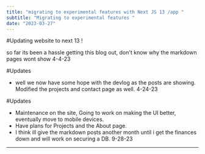 ```yaml
---
title: "migrating to experimental features with Next JS 13 /app "
subtitle: "Migrating to experimental features "
date: "2023-03-27"
---
```



#Updating website to next 13 ! 

so far its been a hassle getting this blog out, don't know why the markdown pages wont show 4-4-23

#Updates
- well we now have some hope with the devlog as the posts are showing. Modified the projects and contact page as well. 4-24-23

#Updates
- Maintenance on the site, Going to work on making the UI better, eventually move to mobile devices.
- Have plans for Projects and the About page.
- I think ill give the markdown posts another month until i get the finances down and will work on securing a DB. 9-28-23






----
